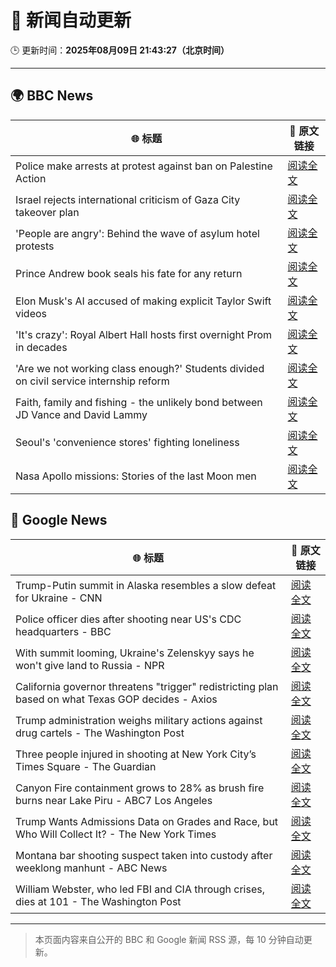 # 🧠 新闻自动更新

🕒 更新时间：**2025年08月09日 21:43:27（北京时间）**

---

## 🌍 BBC News

| 🌐 标题 | 🔗 原文链接 |
|--------|-------------|
| Police make arrests at protest against ban on Palestine Action | [阅读全文](https://www.bbc.com/news/articles/c8de6rq37v5o?at_medium=RSS&at_campaign=rss) |
| Israel rejects international criticism of Gaza City takeover plan | [阅读全文](https://www.bbc.com/news/articles/c207p49wrypo?at_medium=RSS&at_campaign=rss) |
| 'People are angry': Behind the wave of asylum hotel protests | [阅读全文](https://www.bbc.com/news/articles/c4gerg74y71o?at_medium=RSS&at_campaign=rss) |
| Prince Andrew book seals his fate for any return | [阅读全文](https://www.bbc.com/news/articles/c24z1l090dqo?at_medium=RSS&at_campaign=rss) |
| Elon Musk's AI accused of making explicit Taylor Swift videos | [阅读全文](https://www.bbc.com/news/articles/cwye62e1ndjo?at_medium=RSS&at_campaign=rss) |
| 'It's crazy': Royal Albert Hall hosts first overnight Prom in decades | [阅读全文](https://www.bbc.com/news/videos/cx2747j72g6o?at_medium=RSS&at_campaign=rss) |
| 'Are we not working class enough?' Students divided on civil service internship reform | [阅读全文](https://www.bbc.com/news/articles/cm213gd5gjpo?at_medium=RSS&at_campaign=rss) |
| Faith, family and fishing - the unlikely bond between JD Vance and David Lammy | [阅读全文](https://www.bbc.com/news/articles/czr68vde7nvo?at_medium=RSS&at_campaign=rss) |
| Seoul's 'convenience stores' fighting loneliness | [阅读全文](https://www.bbc.com/news/articles/cgkrge6e0z4o?at_medium=RSS&at_campaign=rss) |
| Nasa Apollo missions: Stories of the last Moon men | [阅读全文](https://www.bbc.com/news/articles/c4g9yde95yyo?at_medium=RSS&at_campaign=rss) |

## 📰 Google News

| 🌐 标题 | 🔗 原文链接 |
|--------|-------------|
| Trump-Putin summit in Alaska resembles a slow defeat for Ukraine - CNN | [阅读全文](https://news.google.com/rss/articles/CBMiekFVX3lxTE1OZTNfcTlYQU0yVUJtcUdtLXdSekppU1VTTHQzR3Z4dkJMVUxPbldvWWtDNENaTzFUWC1mQi1mX1RwX01Kci1CRFFsTU12a2VCenRoejVNUnQ5OFhBVVV5OEE1b1BtemlBcjUtMXVuYWlWeXpBZGNqanNn0gF_QVVfeXFMTjNmcjFUWFZFUE5Xc2ZqQndPMTNpQXlzeHF1UkNnRlVFX2puSlBxNGM2UGZLSnIwMG5pRHVvVWVwQTRfbTZFVHNMRlVmaFhMZU9QMUdyWGdXNDV5bW1uX0ZIWjBKeV9YZ0MwaG1sMnlxSTVaeE9IZ2ZrZXA2NlEzZw?oc=5) |
| Police officer dies after shooting near US's CDC headquarters - BBC | [阅读全文](https://news.google.com/rss/articles/CBMiWkFVX3lxTE5Hbll0OGdJNmg0Vjd5X1pHOWx4M2dOZUJVS0hLbWE4VS1iSHI4VFhmY1NqeW1RcUtTR3VxSlItd3lCbHBpY0p3UVE1SDVmdWFfdWtWMUNieGNnZ9IBX0FVX3lxTFBGT0VmNmZ3U2gyclpMdksybUJoN1hQOFo3MVgwb2ZnOTg3SkxNS1JjLWQ1MUw4eHFPT25WclFxWFJ6VTM2c1JTd0dBUGVXek1Ra21EbFBkZDhIdGxReEo0?oc=5) |
| With summit looming, Ukraine's Zelenskyy says he won't give land to Russia - NPR | [阅读全文](https://news.google.com/rss/articles/CBMijwFBVV95cUxOcWxLbUNUWWNTbE5vblNSb3pubUwtRnQ5OW02QXBmaTlDN2lYUkFfd3BEUHd1cGEwMEFtTnZDNkRobEp4VG1RNnI1TEpaV1U5Z2NRQ0xKVC1pUG5yZnkwNU5KUXpCenVGRFNSV21GLWItVzZZWDlrem1GZlZTZzZuTDA5TU5qYTBZNEhqaHROdw?oc=5) |
| California governor threatens "trigger" redistricting plan based on what Texas GOP decides - Axios | [阅读全文](https://news.google.com/rss/articles/CBMiekFVX3lxTE1PWVpGOTRhdEI1SXFVMkpvbmZoZktIcEI1VlZjT3VveEtway0wWVFmRzFtMHhmOXpDOVBuaWYtY1M5TFFOV2hGZVNVZ2pKWi1XTjJtZzF0UUtGTS1tejRyRFpZZlRncUJkVjlXVVdPN1d3aS1WeWNoLXFR?oc=5) |
| Trump administration weighs military actions against drug cartels - The Washington Post | [阅读全文](https://news.google.com/rss/articles/CBMimwFBVV95cUxOQmF0WFY4eDJBSTFGN0s4T0JOajVoVlpjcE1zd0E3U2hpWXV4OWNibGxPN1R6TzhqWmZDa3hCRVdFQklEVzNJYUpfM3BWQkctbEdfSV80endrTnl6NG1XYkJ3MmNvc3FTaXJqS3VLSmtBa1ZUeHdSam5KbFBLSkpFaTRuQjlHOVVRcWhmTzNJNEs2VEViZXlaaDFNMA?oc=5) |
| Three people injured in shooting at New York City’s Times Square - The Guardian | [阅读全文](https://news.google.com/rss/articles/CBMisAFBVV95cUxOcW5OYkpneHlTMERBeHI2R3A4eUx3cVdaMUgycXhBYjVpdTlOdlo2WURWbjgwcHpZbUMwcGl5Ty1ieVdzYnFyQUhuaXFLelF3MWxQYTNLNHVTN2pVWFc5ZFp2Y2F0U3BaT215OHkydnBNVV9oLXlwQW1mdi14enhXUXFld1duNlNmYUFNeUw4VVY1ZHlqWEw2YTlaUWxCWDM4bkI1MUxxVjRxMG44cHgwMA?oc=5) |
| Canyon Fire containment grows to 28% as brush fire burns near Lake Piru - ABC7 Los Angeles | [阅读全文](https://news.google.com/rss/articles/CBMitgFBVV95cUxQU29GTXBnTjcxMkV2UnpZNmRCeHZsdHFndl9sWi1qTWlYbVNrNGdsRE5XZDhzT1dPRWpaNHUwanA0SGEwNm5WT1VuNExwTXQ2TS1ucXZLTFBoODJvUGE5amxac05hQXFiSDBTcDliODdEb3ZEYmNsVFVhNjhxdlNRMktHLVZIRVk2SHhrVmVZSlNIWGlCXzUwZ1p5QjkxbzYwUDJJcnZNZlg3X0U0YmZXclpHWkF5Zw?oc=5) |
| Trump Wants Admissions Data on Grades and Race, but Who Will Collect It? - The New York Times | [阅读全文](https://news.google.com/rss/articles/CBMiqAFBVV95cUxPeXNBdFlwSENnd09YVGsxak0wTHFlVVg5LWNnRE9Pcm5wclpmeDVQeDRaSUIzd01CVHNfMjlKelhpQmwyeVp6M19pTW91RUxHZml4NDVmUTFyUlJsaEpCUEp5YVlGUVdDM00zaUpKUldVU0pKTE5VcmxJR0UwTDhPNG5jck1USURpV19YanFtSzE0X2E0M1A4RG12anVRZS12a3ZGZDZTb2E?oc=5) |
| Montana bar shooting suspect taken into custody after weeklong manhunt - ABC News | [阅读全文](https://news.google.com/rss/articles/CBMiogFBVV95cUxQSWlkSktYeXNKY1lWeVYwQzJVa3llUzZ3UVczYXkwSTlseDNlMlRNM2Jvck9IQ3B2Zk5UeDA3R01pN3otcXhSd0Y2aDB6UjhDSUtxVUN4Vy05aHpSWmUzMWVhdzRwNS1KX1gtY1NyYjJTMFFRZG1tSThLR01tUXpidGFUSVlOOF9hTk5xQWJfRm1jd0d5ZHhPM1k2Wm9CME9DZ3fSAacBQVVfeXFMTWFMZmxQTWhGWnB2ZGJFTDNSakFLVU0xTm4wV3pkMW1yLUdMMERTdU5UUU12bS1Eem5FLUxoOTJRd250b0RrUXlnLWs4dDFXQ2VacUQtdkN0MEVtRWR4em1SYms4VHRKcHVqN2RnOV94Tk84SldURmdWR3REYTJCU2t6T0Y3V2lxSjhmSm43d0d2VkJPdUZSZldZZzY0NTg5bUZqcm52UTQ?oc=5) |
| William Webster, who led FBI and CIA through crises, dies at 101 - The Washington Post | [阅读全文](https://news.google.com/rss/articles/CBMimwFBVV95cUxOdklkTkZRT3NYcV92T3d6OTdoMkJmdllMY0FVTXdHX0VNNDFJX2xyU1NhNmI2MFVOTkpoLUxwRnJiUDVFTWdNTUhTbTV6cjlaTXFNTU5NeE8yelptSUFiQzdHRWFaMGQ2NDlPV2FlcGI1OVpNUWhPRmF5dzMtMGo4eFg2OGZXRWcwNnJkdVNiakxnbXNiSjdneGxnSQ?oc=5) |

---
> 本页面内容来自公开的 BBC 和 Google 新闻 RSS 源，每 10 分钟自动更新。